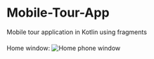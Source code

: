 # Mobile-Tour-App
Mobile tour application in Kotlin using fragments
####
Home window:
![Home phone window]([https://github.com/rudofficial/Restaurant-Application/blob/main/1.png](https://github.com/rudofficial/Mobile-Tour-App/blob/main/img/1.png))
